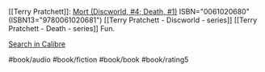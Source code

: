 
[[Terry Pratchett]]: [Mort (Discworld, #4; Death, #1)](https://www.goodreads.com/book/show/386372)
ISBN="0061020680" (ISBN13="9780061020681")
[[Terry Pratchett - Discworld - series]] [[Terry Pratchett - Death - series]]
Fun.

[Search in Calibre](calibre://search/_?q=Mort%20%28Discworld%2C%20%234%3B%20Death%2C%20%231%29)

#book/audio #book/fiction #book/book #book/rating5
